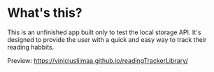 # What's this?
This is an unfinished app built only to test the local storage API. It's designed to provide the user with a quick and easy way to track their reading habbits.

Preview: https://viniciusliimaa.github.io/readingTrackerLibrary/

